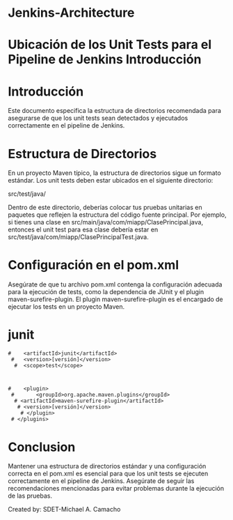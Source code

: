 # Jenkins-Architecture

# Ubicación de los Unit Tests para el Pipeline de Jenkins Introducción
# Introducción
Este documento especifica la estructura de directorios recomendada para asegurarse de que los unit tests sean detectados y ejecutados correctamente en el pipeline de Jenkins.

# Estructura de Directorios
En un proyecto Maven típico, la estructura de directorios sigue un formato estándar. Los unit tests deben estar ubicados en el siguiente directorio:

src/test/java/

Dentro de este directorio, deberías colocar tus pruebas unitarias en paquetes que reflejen la estructura del código fuente principal. Por ejemplo, si tienes una clase en src/main/java/com/miapp/ClasePrincipal.java, entonces el unit test para esa clase debería estar en src/test/java/com/miapp/ClasePrincipalTest.java.

# Configuración en el pom.xml
Asegúrate de que tu archivo pom.xml contenga la configuración adecuada para la ejecución de tests, como la dependencia de JUnit y el plugin maven-surefire-plugin. El plugin maven-surefire-plugin es el encargado de ejecutar los tests en un proyecto Maven.

# <dependencies>
 #   <!-- Dependencia de JUnit -->
  #  <dependency>
   #     <groupId>junit</groupId>
    #    <artifactId>junit</artifactId>
     #   <version>[versión]</version>
      #  <scope>test</scope>
   # </dependency>
# </dependencies>

# <build>
  #  <plugins>
   #     <!-- Plugin maven-surefire para ejecutar tests -->
    #    <plugin>
     #       <groupId>org.apache.maven.plugins</groupId>
      # <artifactId>maven-surefire-plugin</artifactId>
       # <version>[versión]</version>
        # </plugin>
     # </plugins>
# </build>


# Conclusion
Mantener una estructura de directorios estándar y una configuración correcta en el pom.xml es esencial para que los unit tests se ejecuten correctamente en el pipeline de Jenkins. Asegúrate de seguir las recomendaciones mencionadas para evitar problemas durante la ejecución de las pruebas.

Created by: SDET-Michael A. Camacho
